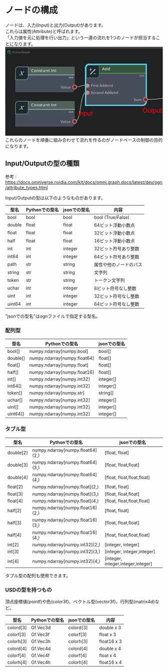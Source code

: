 # ノードの構成

ノードは、入力(Input)と出力(Output)があります。      
これらは属性(Attribute)と呼ばれます。       
「入力値を元に処理を行い出力」という一連の流れを1つのノードが担当することになります。      
![OmniGraph_node_01.png](./images/OmniGraph_node_01.png)     
これらのノードを順番に組み合わせて流れを作るのがノードベースの制御の目的になります。     

## Input/Outputの型の種類

参考 : https://docs.omniverse.nvidia.com/kit/docs/omni.graph.docs/latest/dev/ogn/attribute_types.html

Input/Outputの型は以下のようなものがあります。      

|型名|Pythonでの型名|jsonでの型名|内容|     
|---|---|---|---|     
|bool|bool|bool|bool (True/False)|     
|double|float|float|64ビット浮動小数点|     
|float|float|float|32ビット浮動小数点|     
|half|float|float|16ビット浮動小数点|     
|int|int|integer|32ビット符号あり整数|     
|int64|int|integer|64ビット符号あり整数|     
|path|str|string|属性や他のノードのパス|     
|string|str|string|文字列|     
|token|str|string|トークン文字列|     
|uchar|int|integer|8ビット符号なし整数|     
|uint|int|integer|32ビット符号なし整数|     
|uint64|int|integer|64ビット符号なし整数|     

"jsonでの型名"はognファイルで指定する型名。     

### 配列型

|型名|Pythonでの型名|jsonでの型名|     
|---|---|---|     
|bool[\]|numpy.ndarray\[numpy.bool]|bool[]|     
|double[\]|numpy.ndarray\[numpy.float64]|float[]|     
|float[\]|numpy.ndarray\[numpy.float]|float[]|     
|half[\]|numpy.ndarray\[numpy.float16]|float[]|     
|int[\]|numpy.ndarray\[numpy.int32]|integer[]|     
|int64[\]|numpy.ndarray\[numpy.int32]|integer[]|     
|token[\]|numpy.ndarray\[numpy.str]|string[]|     
|uchar[\]|numpy.ndarray\[numpy.int32]|integer[]|     
|uint[\]|numpy.ndarray\[numpy.int32]|integer[]|     
|uint64[\]|numpy.ndarray\[numpy.int32]|integer[]|     

### タプル型

|型名|Pythonでの型名|jsonでの型名|     
|---|---|---|     
|double[2]|numpy.ndarray\[numpy.float64](2,)|[float, float]|     
|double[3]|numpy.ndarray\[numpy.float64](3,)|[float, float,float]|     
|double[4]|numpy.ndarray\[numpy.float64](4,)|[float, float,float,float]|     
|float[2]|numpy.ndarray\[numpy.float](2,)|[float, float]|     
|float[3]|numpy.ndarray\[numpy.float](3,)|[float, float,float]|     
|float[4]|numpy.ndarray\[numpy.float](4,)|[float, float,float,float]|     
|half[2]|numpy.ndarray\[numpy.float16](2,)|[float, float]|     
|half[3]|numpy.ndarray\[numpy.float16](3,)|[float, float,float]|     
|half[4]|numpy.ndarray\[numpy.float16](4,)|[float, float,float,float]|     
|int[2]|numpy.ndarray\[numpy.int32](2,)|[integer, integer]|     
|int[3]|numpy.ndarray\[numpy.int32](3,)|[integer, integer,integer]|     
|int[4]|numpy.ndarray\[numpy.int32](4,)|[integer, integer,integer,integer]|     

タプル型の配列も使用できます。      

### USDの型を持つもの

頂点座標値(pointf)や色(color3f)、ベクトル型(vector3f)、行列型(matrix4d)など。     

|型名|Pythonでの型名|jsonでの型名|内容|     
|---|---|---|---|     
|colord[3]|Gf.Vec3d|colord[3]|double x 3|     
|colorf[3]|Gf.Vec3f|colorf[3]|float x 3|     
|colorh[3]|Gf.Vec3h|colorh[3]|float16 x 3|     
|colord[4]|Gf.Vec4d|colord[4]|double x 4|     
|colorf[4]|Gf.Vec4f|colorf[4]|float x 4|     
|colorh[4]|Gf.Vec4h|colorh[4]|float16 x 4|     


